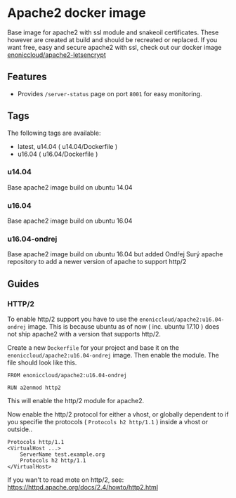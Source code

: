 # Apache2 docker image
Base image for apache2 with ssl module and snakeoil certificates. These however are created at build and should be recreated or replaced. If you want free, easy and secure apache2 with ssl, check out our docker image [enoniccloud/apache2-letsencrypt](https://hub.docker.com/r/enoniccloud/apache2-letsencrypt/)

## Features
- Provides `/server-status` page on port `8001` for easy monitoring.

## Tags
The following tags are available:
- latest, u14.04  ( u14.04/Dockerfile )
- u16.04  ( u16.04/Dockerfile )

### u14.04
Base apache2 image build on ubuntu 14.04

### u16.04
Base apache2 image build on ubuntu 16.04

### u16.04-ondrej
Base apache2 image build on ubuntu 16.04 but added Ondřej Surý apache repository to add a newer version of apache to support http/2

## Guides

### HTTP/2
To enable http/2 support you have to use the `enoniccloud/apache2:u16.04-ondrej` image. This is because ubuntu as of now ( inc. ubuntu 17.10 ) does not ship apache2 with a version that supports http/2.

Create a new `Dockerfile` for your project and base it on the `enoniccloud/apache2:u16.04-ondrej` image. Then enable the module. The file should look like this.
```
FROM enoniccloud/apache2:u16.04-ondrej

RUN a2enmod http2
```
This will enable the http/2 module for apache2.

Now enable the http/2 protocol for either a vhost, or globally dependent to if you specifie the protocols ( `Protocols h2 http/1.1` ) inside a vhost or outside..
```
Protocols http/1.1
<VirtualHost ...>
    ServerName test.example.org
    Protocols h2 http/1.1
</VirtualHost>
```

If you wan't to read mote on http/2, see: https://httpd.apache.org/docs/2.4/howto/http2.html
